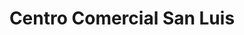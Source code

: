 ---
title: "Centro Comercial San Luis"
url: /caracas/centro-comercial-san-luis/
shop: centro comercial
---